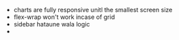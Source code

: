 - charts are fully responsive unitl the smallest screen size
- flex-wrap won't work incase of grid
- sidebar hataune wala logic
- 